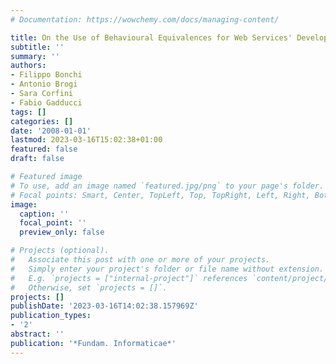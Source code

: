 ```yaml
---
# Documentation: https://wowchemy.com/docs/managing-content/

title: On the Use of Behavioural Equivalences for Web Services' Development
subtitle: ''
summary: ''
authors:
- Filippo Bonchi
- Antonio Brogi
- Sara Corfini
- Fabio Gadducci
tags: []
categories: []
date: '2008-01-01'
lastmod: 2023-03-16T15:02:38+01:00
featured: false
draft: false

# Featured image
# To use, add an image named `featured.jpg/png` to your page's folder.
# Focal points: Smart, Center, TopLeft, Top, TopRight, Left, Right, BottomLeft, Bottom, BottomRight.
image:
  caption: ''
  focal_point: ''
  preview_only: false

# Projects (optional).
#   Associate this post with one or more of your projects.
#   Simply enter your project's folder or file name without extension.
#   E.g. `projects = ["internal-project"]` references `content/project/deep-learning/index.md`.
#   Otherwise, set `projects = []`.
projects: []
publishDate: '2023-03-16T14:02:38.157969Z'
publication_types:
- '2'
abstract: ''
publication: '*Fundam. Informaticae*'
---
```

